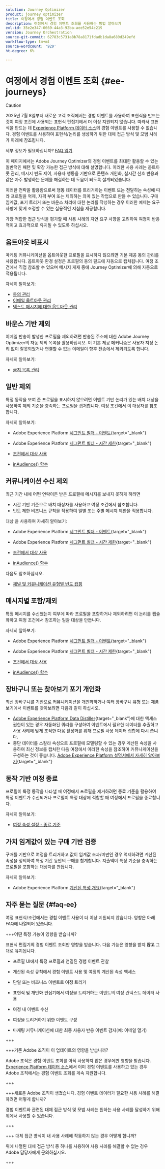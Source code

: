 ```yaml
---
solution: Journey Optimizer
product: journey optimizer
title: 여정에서 경험 이벤트 조회
description: 여정에서 경험 이벤트 조회를 사용하는 방법 알아보기
exl-id: 35e2e347-0669-44a3-92ba-aee52e54c219
version: Journey Orchestration
source-git-commit: 62783c5731a8b78a8171fdadb1da8a680d249efd
workflow-type: tm+mt
source-wordcount: '929'
ht-degree: 6%

---
```


# 여정에서 경험 이벤트 조회 {#ee-journeys}

>[!CAUTION]
>
>2025년 7월 8일부터 새로운 고객 조직에서는 경험 이벤트를 사용하여 표현식을 만드는 것이 여정 조건에 사용되는 표현식 편집기에서 더 이상 지원되지 않습니다. 따라서 표현식을 만드는 데 [Experience Platform 데이터 소스](../datasource/adobe-experience-platform-data-source.md)의 경험 이벤트를 사용할 수 없습니다. 경험 이벤트를 사용하여 표현식/논리를 생성하기 위한 대체 접근 방식 및 모범 사례가 아래에 참조됩니다.
>
>세부 정보가 필요하십니까? [FAQ 읽기](#faq-ee).

이 페이지에서는 Adobe Journey Optimizer의 경험 이벤트를 최대한 활용할 수 있는 일반적인 패턴 및 확장 가능한 접근 방식에 대해 설명합니다. 이러한 사용 사례는 옵트아웃 관리, 메시지 빈도 제어, 사용자 행동을 기반으로 콘텐츠 개인화, 실시간 신호 반응과 같은 자주 발생하는 문제를 해결하는 데 도움이 되도록 설계되었습니다.

이러한 전략을 활용함으로써 행동 데이터를 트리거하는 이벤트 또는 전달하는 속성에 따라 프로필을 억제, 자격 부여 또는 제외하는 의미 있는 작업으로 만들 수 있습니다. 구매 임계값, 포기 트리거 또는 바운스 처리에 대한 논리를 작성하는 경우 이러한 예제는 요구 사항에 맞게 조정할 수 있는 실용적인 지침을 제공합니다.

가장 적합한 접근 방식을 평가할 때 사용 사례의 지연 요구 사항을 고려하여 여정이 반응적이고 효과적으로 유지될 수 있도록 하십시오.

## 옵트아웃 비표시

마케팅 커뮤니케이션을 옵트아웃한 프로필을 표시하지 않으려면 기본 제공 동의 관리를 사용합니다. 옵트아웃 환경 설정은 프로필의 동의 필드에 자동으로 캡처됩니다. 여정 조건에서 직접 참조할 수 있으며 메시지 게재 중에 Journey Optimizer에 의해 자동으로 적용됩니다.

자세히 알아보기:

* [동의 관리](../privacy/opt-out.md)
* [이메일 옵트아웃 관리](../email/email-opt-out.md)
* [텍스트 메시지에 대한 옵트아웃 관리](../sms/sms-opt-out.md)


## 바운스 기반 제외

이메일 반송이 발생한 프로필을 제외하려면 반송된 주소에 대한 Adobe Journey Optimizer의 자동 제외 목록을 활용하십시오. 이 기본 제공 메커니즘은 사용자 지정 논리 없이 잘못되었거나 연결할 수 없는 이메일이 향후 전송에서 제외되도록 합니다.

자세히 알아보기:

* [금지 목록 관리](../configuration/manage-suppression-list.md)


## 일반 제외

특정 동작을 보여 준 프로필을 표시하지 않으려면 이벤트 기반 논리가 있는 배치 대상을 사용하여 제외 기준을 충족하는 프로필을 캡처합니다. 여정 조건에서 이 대상자를 참조합니다.

자세히 알아보기:

* Adobe Experience Platform [세그먼트 빌더 - 이벤트](https://experienceleague.adobe.com/ko/docs/experience-platform/segmentation/ui/segment-builder#events){target="_blank"}

* Adobe Experience Platform [세그먼트 빌더 - 시간 제한](https://experienceleague.adobe.com/ko/docs/experience-platform/segmentation/ui/segment-builder#time-constraints){target="_blank"}

* [조건에서 대상 사용](../building-journeys/condition-activity.md#using-audiences-in-conditions)

* [inAudience() 함수](../building-journeys/functions/functioninaudience.md)


## 커뮤니케이션 수신 제외

최근 기간 내에 어떤 연락이든 받은 프로필에 메시지를 보내지 못하게 하려면

* 시간 기반 기준으로 배치 대상자를 사용하고 여정 조건에서 참조합니다.
* 빈도 제한 비즈니스 규칙을 적용하여 일별 또는 주별 메시지 제한을 적용합니다.


대상 을 사용하여 자세히 알아보기:

* Adobe Experience Platform [세그먼트 빌더 - 이벤트](https://experienceleague.adobe.com/ko/docs/experience-platform/segmentation/ui/segment-builder#events){target="_blank"}

* Adobe Experience Platform [세그먼트 빌더 - 시간 제한](https://experienceleague.adobe.com/ko/docs/experience-platform/segmentation/ui/segment-builder#time-constraints){target="_blank"}

* [조건에서 대상 사용](../building-journeys/condition-activity.md#using-audiences-in-conditions)

* [inAudience() 함수](../building-journeys/functions/functioninaudience.md)


다음도 참조하십시오.

* [채널 및 커뮤니케이션 유형별 빈도 캡핑](../conflict-prioritization/channel-capping.md)



## 메시지별 포함/제외

특정 메시지를 수신했는지 여부에 따라 프로필을 포함하거나 제외하려면 이 논리를 캡슐화하고 여정 조건에서 참조하는 일괄 대상을 만듭니다.


자세히 알아보기:

* Adobe Experience Platform [세그먼트 빌더 - 이벤트](https://experienceleague.adobe.com/ko/docs/experience-platform/segmentation/ui/segment-builder#events){target="_blank"}

* Adobe Experience Platform [세그먼트 빌더 - 시간 제한](https://experienceleague.adobe.com/ko/docs/experience-platform/segmentation/ui/segment-builder#time-constraints){target="_blank"}

* [조건에서 대상 사용](../building-journeys/condition-activity.md#using-audiences-in-conditions)

* [inAudience() 함수](../building-journeys/functions/functioninaudience.md)

## 장바구니 또는 찾아보기 포기 개인화

최신 장바구니를 기반으로 커뮤니케이션을 개인화하거나 여러 장바구니 유형 또는 제품 보기에서 이벤트를 찾아보려면 다음과 같이 하십시오.

* [Adobe Experience Platform Data Distiller](https://experienceleague.adobe.com/ko/docs/experience-platform/query/data-distiller/overview){target="_blank"}에 대한 액세스 권한이 있는 경우 자동화된 쿼리를 구성하여 이벤트에서 필요한 데이터를 추출하고 사용 사례에 맞게 조작한 다음 활성화를 위해 프로필 사용 데이터 집합에 다시 씁니다.
* 중단 데이터를 스칼라 속성으로 프로필에 모델링할 수 있는 경우 계산된 속성을 사용하여 최신 정보를 캡처한 다음 여정에서 이러한 속성을 참조하여 커뮤니케이션을 구성하는 것이 좋습니다. [Adobe Experience Platform 설명서에서 자세히 알아보기](https://experienceleague.adobe.com/ko/docs/experience-platform/profile/computed-attributes/overview){target="_blank"}


## 동작 기반 여정 종료

프로필이 특정 동작을 나타낼 때 여정에서 프로필을 제거하려면 종료 기준을 활용하여 특정 이벤트가 수신되거나 프로필이 특정 대상에 적합할 때 여정에서 프로필을 종료합니다.

자세히 알아보기:

* [여정 속성 설정 - 종료 기준](journey-properties.md#exit-criteria)

## 가치 임계값이 있는 구매 기반 검증

구매를 기반으로 여정을 트리거하고 값이 임계값 초과/미만인 경우 억제하려면 계산된 속성을 정의하여 특정 기간 동안의 구매를 합계합니다. 지출액이 특정 기준을 충족하는 프로필을 포함하는 대상자를 만듭니다.

자세히 알아보기:

* Adobe Experience Platform [계산된 특성 개요](https://experienceleague.adobe.com/ko/docs/experience-platform/profile/computed-attributes/overview){target="_blank"}



## 자주 묻는 질문 {#faq-ee}

여정 표현식/조건에서는 경험 이벤트 사용이 더 이상 지원되지 않습니다. 영향은 아래 FAQ에 나열되어 있습니다.

+++어떤 특정 기능이 영향을 받습니까? 

표현식 편집기의 경험 이벤트 조회만 영향을 받습니다. 다음 기능은 영향을 받지 **않고** 그대로 유지됩니다.

* 프로필 UI에서 특정 프로필과 연결된 경험 이벤트 관찰

* 계산된 속성 규칙에서 경험 이벤트 사용 및 여정의 계산된 속성 액세스

* 단일 또는 비즈니스 이벤트로 여정 트리거

* 표현식 및 개인화 편집기에서 여정을 트리거하는 이벤트의 여정 컨텍스트 데이터 사용

* 여정 내 이벤트 수신

* 여정을 트리거하기 위한 이벤트 구성

* 마케팅 커뮤니케이션에 대한 최종 사용자 반응 이벤트 감지(예: 이메일 열기)

+++

+++기존 Adobe 조직이 이 업데이트의 영향을 받습니까? 

Adobe 조직은 경험 이벤트 조회를 아직 사용하지 않은 경우에만 영향을 받습니다. [Experience Platform 데이터 소스](../datasource/adobe-experience-platform-data-source.md)에서 이미 경험 이벤트를 사용하고 있는 경우 Adobe 조직에서는 경험 이벤트 조회를 계속 지원합니다.

+++

+++새로운 Adobe 조직이 생겼습니다. 경험 이벤트 데이터가 필요한 사용 사례를 해결하려면 어떻게 합니까? 

경험 이벤트와 관련된 대체 접근 방식 및 모범 사례는 원하는 사용 사례를 달성하기 위해 위에서 사용할 수 있습니다.

+++

+++ 대체 접근 방식이 내 사용 사례에 작동하지 않는 경우 어떻게 합니까?

위에 나열된 대체 접근 방식 중 하나를 사용하여 사용 사례를 해결할 수 없는 경우 Adobe 담당자에게 문의하십시오.

+++
